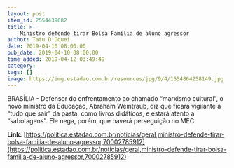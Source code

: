 ```yaml
---
layout: post
item_id: 2554439682
title: >-
    Ministro defende tirar Bolsa Família de aluno agressor
author: Tatu D'Oquei
date: 2019-04-10 08:00:00
pub_date: 2019-04-10 08:00:00
time_added: 2019-04-12 03:49:49
category: 
tags: []
image: https://img.estadao.com.br/resources/jpg/9/4/1554864258149.jpg
---
```


BRASÍLIA - Defensor do enfrentamento ao chamado “marxismo cultural”, o novo ministro da Educação, Abraham Weintraub, diz que ficará vigilante a “tudo que sair” da pasta, como livros didáticos, e estará atento a “sabotagens”. Ele nega, porém, que haverá perseguição no MEC.

**Link:** [https://politica.estadao.com.br/noticias/geral,ministro-defende-tirar-bolsa-familia-de-aluno-agressor,70002785912](https://politica.estadao.com.br/noticias/geral,ministro-defende-tirar-bolsa-familia-de-aluno-agressor,70002785912)

